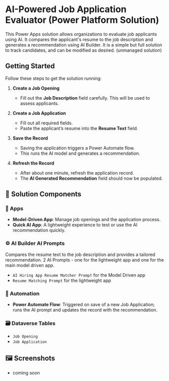 # AI-Powered Job Application Evaluator (Power Platform Solution)

This Power Apps solution allows organizations to evaluate job applicants using AI. It compares the applicant's resume to the job description and generates a recommendation using AI Builder. It is a simple but full solution to track candidates, and can be modified as desired. (unmanaged solution) 

## Getting Started

Follow these steps to get the solution running:

1. **Create a Job Opening**
   - Fill out the **Job Description** field carefully. This will be used to assess applicants.

2. **Create a Job Application**
   - Fill out all required fields.
   - Paste the applicant’s resume into the **Resume Text** field.

3. **Save the Record**
   - Saving the application triggers a Power Automate flow.
   - This runs the AI model and generates a recommendation.

4. **Refresh the Record**
   - After about one minute, refresh the application record.
   - The **AI Generated Recommendation** field should now be populated.

## 🧩 Solution Components

### 🧠 Apps
- **Model-Driven App**: Manage job openings and the application process.
- **Quick AI App**: A lightweight experience to test or use the AI recommendation quickly.

### ⚙️ AI Builder AI Prompts
Compares the resume text to the job description and provides a tailored recommendation. 
2 AI Prompts - one for the lightweight app and one for the main model driven app. 
- `AI Hiring App Resume Matcher Prompt` for the Model Driven app
- `Resume Matching Prompt` for the lightweight app

### 🔄 Automation
- **Power Automate Flow**: Triggered on save of a new Job Application; runs the AI prompt and updates the record with the recommendation.

### 🗃️ Dataverse Tables
- `Job Opening`
- `Job Application`

## 🖼️ Screenshots
- coming soon
